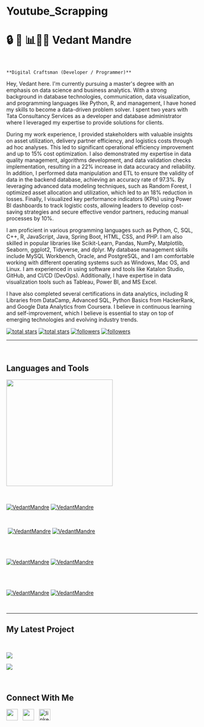 # Youtube_Scrapping


<h1>🔒 🗻 📊🎯🔬 Vedant Mandre</h1>
<br /> 

                    
`**Digital Craftsman (Developer / Programmer)**`

                    

<p align="left">Hey, Vedant here. I'm currently pursuing a master's degree with an emphasis on data science and business analytics. With a strong background in database technologies, communication, data visualization, and programming languages like Python, R, and management, I have honed my skills to become a data-driven problem solver. I spent two years with Tata Consultancy Services as a developer and database administrator where I leveraged my expertise to provide solutions for clients.

During my work experience, I provided stakeholders with valuable insights on asset utilization, delivery partner efficiency, and logistics costs through ad hoc analyses. This led to significant operational efficiency improvement and up to 15% cost optimization. I also demonstrated my expertise in data quality management, algorithms development, and data validation checks implementation, resulting in a 22% increase in data accuracy and reliability. In addition, I performed data manipulation and ETL to ensure the validity of data in the backend database, achieving an accuracy rate of 97.3%. By leveraging advanced data modeling techniques, such as Random Forest, I optimized asset allocation and utilization, which led to an 18% reduction in losses. Finally, I visualized key performance indicators (KPIs) using Power BI dashboards to track logistic costs, allowing leaders to develop cost-saving strategies and secure effective vendor partners, reducing manual processes by 10%.

I am proficient in various programming languages such as Python, C, SQL, C++, R, JavaScript, Java, Spring Boot, HTML, CSS, and PHP. I am also skilled in popular libraries like Scikit-Learn, Pandas, NumPy, Matplotlib, Seaborn, ggplot2, Tidyverse, and dplyr. My database management skills include MySQL Workbench, Oracle, and PostgreSQL, and I am comfortable working with different operating systems such as Windows, Mac OS, and Linux. I am experienced in using software and tools like Katalon Studio, GitHub, and CI/CD (DevOps). Additionally, I have expertise in data visualization tools such as Tableau, Power BI, and MS Excel.

I have also completed several certifications in data analytics, including R Libraries from DataCamp, Advanced SQL, Python Basics from HackerRank, and Google Data Analytics from Coursera. I believe in continuous learning and self-improvement, which I believe is essential to stay on top of emerging technologies and evolving industry trends.</p>
<p align="left"> 
  <a href="https://github.com/VedantMandre?tab=repositories&sort=stargazers#gh-light-mode-only">
    <img alt="total stars" title="Total stars on GitHub" src="https://custom-icon-badges.demolab.com/github/stars/VedantMandre?color=3ea97d&style=for-the-badge&labelColor=40b682&logo=star#gh-light-mode-only"/></a>
  
  <a href="https://github.com/VedantMandre?tab=repositories&sort=stargazers#gh-dark-mode-only">
    <img alt="total stars" title="Total stars on GitHub" src="https://custom-icon-badges.demolab.com/github/stars/VedantMandre?color=655489&style=for-the-badge&labelColor=c691e9&logo=star#gh-dark-mode-only"/></a>
  
  <a href="https://github.com/VedantMandre?tab=followers#gh-light-mode-only">
    <img alt="followers" title="Follow me on Github" src="https://custom-icon-badges.demolab.com/github/followers/VedantMandre?color=2c4954&labelColor=2c3e50&style=for-the-badge&logo=person-add&label=Follow&logoColor=white#gh-light-mode-only"/></a>
    
  <a href="https://github.com/VedantMandre?tab=followers#gh-dark-mode-only">
    <img alt="followers" title="Follow me on Github" src="https://custom-icon-badges.demolab.com/github/followers/VedantMandre?color=dacc84&labelColor=f9e692&style=for-the-badge&logo=person-add&label=Follow&logoColor=white#gh-dark-mode-only"/></a>
</p>

---
<br />

                    

<h2>Languages and Tools</h2> 
<p align="left">
<img width="280px"  src="https://skillicons.dev/icons?i=Python
R
SQL
&perline=9"  />
</p>
<br />

                    

<p><a href="https://github.com/VedantMandre#gh-dark-mode-only" target="_blank"><img align="center" src="https://github-readme-stats.vercel.app/api/top-langs/?username=VedantMandre&langs_count=6&show_icon=true&layout=compact&theme=nightowl#gh-dark-mode-only" alt="VedantMandre" /></a>
  <a href="https://github.com/VedantMandre#gh-light-mode-only" target="_blank"><img align="center" src="https://github-readme-stats.vercel.app/api/top-langs/?username=VedantMandre&langs_count=6&show_icon=true&layout=compact&theme=vue#gh-light-mode-only" alt="VedantMandre" /></a>
</p>

<br />

<p>&nbsp;<a href="https://github.com/VedantMandre#gh-dark-mode-only" target="_blank"><img align="center" src="https://github-readme-stats.vercel.app/api?username=VedantMandre&count_private=true&show_icons=true&theme=nightowl#gh-dark-mode-only" alt="VedantMandre" /></a>
<a href="https://github.com/VedantMandre#gh-light-mode-only" target="_blank"><img align="center" src="https://github-readme-stats.vercel.app/api?username=VedantMandre&count_private=true&show_icons=true&theme=vue#gh-light-mode-only" alt="VedantMandre" /></a>
</p> 
<br>
<br />

<p><a href="https://github.com/VedantMandre#gh-dark-mode-only" target="_blank"><img align="center" src="https://streak-stats.demolab.com?user=VedantMandre&theme=nightowl#gh-dark-mode-only" alt="VedantMandre"/></a>
<a href="https://github.com/VedantMandre#gh-light-mode-only" target="_blank"><img align="center" src="https://streak-stats.demolab.com?user=VedantMandre&theme=vue#gh-light-mode-only" alt="VedantMandre"/></a></p>
<br/>
<br />

<p><a href="https://github.com/VedantMandre#gh-dark-mode-only" target="_blank"><img align="center" src="https://github-readme-activity-graph.cyclic.app/graph?username=VedantMandre&theme=nightowl#gh-dark-mode-only" alt="VedantMandre" /></a>
<a href="https://github.com/VedantMandre#gh-light-mode-only" target="_blank"><img align="center" src="https://github-readme-activity-graph.cyclic.app/graph?username=VedantMandre&theme=vue#gh-light-mode-only" alt="VedantMandre" /></a></p>
<br/>

---


                    

<h2>My Latest Project</h2> 
<br />
<p><a href="https://github.com/VedantMandre/Youtube_Scrapping, Video_Games_Sales, MovieMatch_Recommender, British_Airways_VirtualProgram #gh-dark-mode-only" target="_blank"><img align="center" src="https://github-readme-stats.vercel.app/api/pin/?username=VedantMandre&repo=Youtube_Scrapping, Video_Games_Sales, MovieMatch_Recommender, British_Airways_VirtualProgram &theme=nightowl&show_owner=true#gh-dark-mode-only"/></a></p>
<p><a href="https://github.com/VedantMandre/Youtube_Scrapping, Video_Games_Sales, MovieMatch_Recommender, British_Airways_VirtualProgram #gh-light-mode-only" target="_blank"><img align="center" src="https://github-readme-stats.vercel.app/api/pin/?username=VedantMandre&repo=Youtube_Scrapping, Video_Games_Sales, MovieMatch_Recommender, British_Airways_VirtualProgram &theme=vue&show_owner=true#gh-light-mode-only"/></a></p>
<br />


                    

<h2>Connect With Me</h2> 
<p align="left">
<a href="https://twitter.com/" target="_blank"><img align="left" width="30px" style="padding-right:10px;" src="https://raw.githubusercontent.com/rahuldkjain/github-profile-readme-generator/master/src/images/icons/Social/twitter.svg" alt="" /></a>
<a href="https://instagram.com/" target="_blank"><img align="left" width="30px" style="padding-right:10px" src="https://raw.githubusercontent.com/rahuldkjain/github-profile-readme-generator/master/src/images/icons/Social/instagram.svg" alt="" /></a>
<a href="https://www.linkedin.com/in/vedant-mandre-a740b7b7/" target="_blank"><img align="left" alt="linkedin" width="30px" style="padding-right: 10px;" src="https://cdn.jsdelivr.net/gh/devicons/devicon/icons/linkedin/linkedin-original.svg" /></a>
</p>
